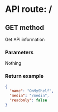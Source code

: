 # API route: /

## GET method
Get API information

### Parameters
Nothing

### Return example
```json
{
  "name": "OnMyShelf",
  "media": "/media",
  "readonly": false
}
```

